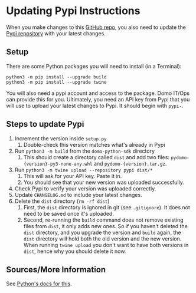 # Updating Pypi Instructions

When you make changes to this [GitHub repo](https://github.com/domoinc/domo-python-sdk), you also need to update the [Pypi repository](https://pypi.org/project/pydomo/) with your latest changes.

## Setup

There are some Python packages you will need to install (in a Terminal):

```
python3 -m pip install --upgrade build 
python3 -m pip install --upgrade twine 
```

You will also need a pypi account and access to the package. Domo IT/Ops can provide this for you. Ultimately, you need an API key from Pypi that you will use to upload your latest changes to Pypi. It should begin with `pypi-`.

## Steps to update Pypi

1. Increment the version inside `setup.py`
    1. Double-check this version matches what's already in Pypi
2. Run `python3 -m build` from the `domo-python-sdk` directory
    1. This should create a directory called `dist` and add two files: `pydomo-{version}-py3-none-any.whl` and `pydomo-{version}.tar.gz`.
3. Run `python3 -m twine upload --repository pypi dist/*`
    1. This will ask for your API key. Paste it in.
    2. You should see that your new version was uploaded successfully.
4. Check Pypi to verify your version was uploaded correctly.
5. Update `CHANGELOG.md` to include your latest changes.
6. Delete the `dist` directory (`rm -rf dist`)
    1. First, the `dist` directory is ignored in git (see `.gitignore`). It does not need to be saved once it's uploaded.
    2. Second, re-running the `build` command does not remove existing files from `dist`, it only adds new ones. So if you haven't deleted the `dist` directory, and you upgrade the version and `build` again, the `dist` directory will hold both the old version and the new version. When running `twine upload` you don't want to have both versions in `dist`, hence why you should delete it now.

## Sources/More Information

See [Python's docs for this](https://packaging.python.org/en/latest/tutorials/packaging-projects/).

